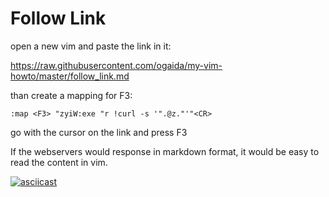 # Follow Link

open a new vim and paste the link in it:

https://raw.githubusercontent.com/ogaida/my-vim-howto/master/follow_link.md

than create a mapping for F3:

```
:map <F3> "zyiW:exe "r !curl -s '".@z."'"<CR>
```

go with the cursor on the link and press F3

If the webservers would response in markdown format, it would be easy to read the content in vim.

[![asciicast](https://asciinema.org/a/qgMqBGkubugHd5L03UgXmjffa.svg)](https://asciinema.org/a/qgMqBGkubugHd5L03UgXmjffa)
